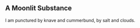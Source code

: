 A Moonlit Substance
-------------------
I am punctured by knave and cummerbund, by salt and clouds.  
